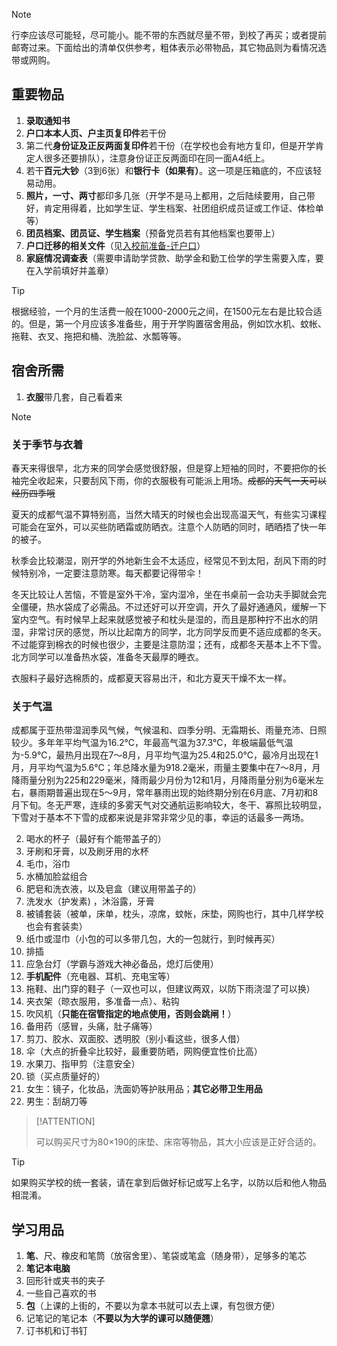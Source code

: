 > [!NOTE]
>
> 行李应该尽可能轻，尽可能小。能不带的东西就尽量不带，到校了再买；或者提前邮寄过来。下面给出的清单仅供参考，粗体表示必带物品，其它物品则为看情况选带或网购。

## 重要物品

1. **录取通知书**
2. **户口本本人页、户主页复印件**若干份
3. 第二代**身份证及正反两面复印件**若干份（在学校也会有地方复印，但是开学肯定人很多还要排队），注意身份证正反两面印在同一面A4纸上。
4. 若干**百元大钞**（3到6张）和**银行卡（如果有）**。这一项是压箱底的，不应该轻易动用。
5. **照片，一寸、两寸**都印多几张（开学不是马上都用，之后陆续要用，自己带好，肯定用得着，比如学生证、学生档案、社团组织成员证或工作证、体检单等）
6. **团员档案、团员证、学生档案**（预备党员若有其他档案也要带上）
8. **户口迁移的相关文件**（见[入校前准备-迁户口](preparations/accommodation?id=迁户口)）
9. **家庭情况调查表**（需要申请助学贷款、助学金和勤工俭学的学生需要入库，要在入学前填好并盖章）

> [!TIP]
>
> 根据经验，一个月的生活费一般在1000-2000元之间，在1500元左右是比较合适的。但是，第一个月应该多准备些，用于开学购置宿舍用品，例如饮水机、蚊帐、拖鞋、衣叉、拖把和桶、洗脸盆、水瓢等等。

## 宿舍所需

1. **衣服**带几套，自己看着来

> [!NOTE]
>
> ### 关于季节与衣着
>
> 春天来得很早，北方来的同学会感觉很舒服，但是穿上短袖的同时，不要把你的长袖完全收起来，只要刮风下雨，你的衣服极有可能派上用场。~~成都的天气一天可以经历四季哦~~
>
> 夏天的成都气温不算特别高，当然大晴天的时候也会出现高温天气，有些实习课程可能会在室外，可以买些防晒霜或防晒衣。注意个人防晒的同时，晒晒捂了快一年的被子。 
>
> 秋季会比较潮湿，刚开学的外地新生会不太适应，经常见不到太阳，刮风下雨的时候特别冷，一定要注意防寒。每天都要记得带伞！ 
>
> 冬天比较让人苦恼，不管是室外干冷，室内湿冷，坐在书桌前一会功夫手脚就会完全僵硬，热水袋成了必需品。不过还好可以开空调，开久了最好通通风，缓解一下室内空气。有时候早上起来就感觉被子和枕头是湿的，而且是那种拧不出水的阴湿，非常讨厌的感觉，所以比起南方的同学，北方同学反而更不适应成都的冬天。不过能穿到棉衣的时候也很少，主要是注意防湿；还有，成都冬天基本上不下雪。北方同学可以准备热水袋，准备冬天最厚的睡衣。
>
> 衣服料子最好选棉质的，成都夏天容易出汗，和北方夏天干燥不太一样。 
>
> ### 关于气温
>
> 成都属于亚热带湿润季风气候，气候温和、四季分明、无霜期长、雨量充沛、日照较少。多年年平均气温为16.2℃，年最高气温为37.3℃，年极端最低气温为-5.9℃，最热月出现在7～8月，月平均气温为25.4和25.0℃，最冷月出现在1月，月平均气温为5.6℃；年总降水量为918.2毫米，雨量主要集中在7～8月，月降雨量分别为225和229毫米，降雨最少月份为12和1月，月降雨量分别为6毫米左右，暴雨期普遍出现在5～9月，常年暴雨出现的始终期分别在6月底、7月初和8月下旬。冬无严寒，连续的多雾天气对交通航运影响较大，冬干、寡照比较明显，下雪对于基本不下雪的成都来说是非常非常少见的事，幸运的话最多一两场。

2. 喝水的杯子（最好有个能带盖子的）
3. 牙刷和牙膏，以及刷牙用的水杯
4. 毛巾，浴巾
5. 水桶加脸盆组合
6. 肥皂和洗衣液，以及皂盒（建议用带盖子的）
7. 洗发水（护发素) ，沐浴露，牙膏
8. 被铺套装（被单，床单，枕头，凉席，蚊帐，床垫，网购也行，其中几样学校也会有套装卖）
9. 纸巾或湿巾（小包的可以多带几包，大的一包就行，到时候再买）
10. 排插
11. 应急台灯（学霸与游戏大神必备品，熄灯后使用）
12. **手机配件**（充电器、耳机、充电宝等）
13. 拖鞋、出门穿的鞋子（一双也可以，但建议两双，以防下雨浇湿了可以换） 
14. 夹衣架（晾衣服用，多准备一点）、粘钩
15. 吹风机（**只能在宿管指定的地点使用，否则会跳闸！**）
16. 备用药（感冒，头痛，肚子痛等）
17. 剪刀、胶水、双面胶、透明胶（别小看这些，很多人借）
18. 伞（大点的折叠伞比较好，最重要防晒，网购便宜性价比高）
19. 水果刀、指甲剪（注意安全）
20. 锁（买点质量好的）
21. 女生：镜子，化妆品，洗面奶等护肤用品；**其它必带卫生用品**
22. 男生：刮胡刀等

> [!ATTENTION]
>
> 可以购买尺寸为80×190的床垫、床帘等物品，其大小应该是正好合适的。

> [!TIP]
>
> 如果购买学校的统一套装，请在拿到后做好标记或写上名字，以防以后和他人物品相混淆。

## 学习用品

1. **笔**、尺、橡皮和笔筒（放宿舍里）、笔袋或笔盒（随身带），足够多的笔芯
2. **笔记本电脑**
3. 回形针或夹书的夹子
4. 一些自己喜欢的书
5. **包**（上课的上街的，不要以为拿本书就可以去上课，有包很方便）
6. 记笔记的笔记本（**不要以为大学的课可以随便翘**）
7. 订书机和订书钉

